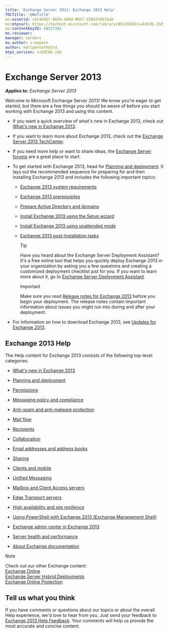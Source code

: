 ```yaml
---
title: 'Exchange Server 2013: Exchange 2013 Help'
TOCTitle: '@NoTitle'
ms:assetid: cb24ddb7-0659-4d9d-9057-52843f861ba8
ms:mtpsurl: https://technet.microsoft.com/library/Bb124558(v=EXCHG.150)
ms:contentKeyID: 48157381
ms.reviewer: 
manager: serdars
ms.author: v-mapenn
author: mattpennathe3rd
mtps_version: v=EXCHG.150
---
```


# Exchange Server 2013

_**Applies to:** Exchange Server 2013_

Welcome to Microsoft Exchange Server 2013\! We know you're eager to get started, but there are a few things you should be aware of before you start working with Exchange 2013 and using this content.

- If you want a quick overview of what's new in Exchange 2013, check out [What's new in Exchange 2013](what-s-new-in-exchange-2013-exchange-2013-help.md).

- If you want to learn more about Exchange 2013, check out the [Exchange Server 2013 TechCenter](https://go.microsoft.com/fwlink/?linkid=266622).

- If you need more help or want to share ideas, the [Exchange Server forums](https://go.microsoft.com/fwlink/p/?linkid=60612) are a great place to start.

- To get started with Exchange 2013, head for [Planning and deployment](planning-and-deployment-for-exchange-2013-installation-instructions.md). It lays out the recommended sequence for preparing for and then installing Exchange 2013 and includes the following important topics:

  - [Exchange 2013 system requirements](exchange-2013-system-requirements-exchange-2013-help.md)

  - [Exchange 2013 prerequisites](exchange-2013-prerequisites-exchange-2013-help.md)

  - [Prepare Active Directory and domains](prepare-active-directory-and-domains-exchange-2013-help.md)

  - [Install Exchange 2013 using the Setup wizard](install-exchange-2013-using-the-setup-wizard-exchange-2013-help.md)

  - [Install Exchange 2013 using unattended mode](install-exchange-2013-using-unattended-mode-exchange-2013-help.md)

  - [Exchange 2013 post-Installation tasks](exchange-2013-post-installation-tasks-exchange-2013-help.md)

    > [!TIP]
    > Have you heard about the Exchange Server Deployment Assistant? It's a free online tool that helps you quickly deploy Exchange 2013 in your organization by asking you a few questions and creating a customized deployment checklist just for you. If you want to learn more about it, go to <A href="exchange-server-deployment-assistant-exchange-2013-help.md">Exchange Server Deployment Assistant</A>.

    > [!IMPORTANT]
    > Make sure you read <A href="release-notes-for-exchange-2013-exchange-2013-help.md">Release notes for Exchange 2013</A> before you begin your deployment. The release notes contain important information about issues you might run into during and after your deployment.

- For information on how to download Exchange 2013, see [Updates for Exchange 2013](updates-for-exchange-2013-exchange-2013-help.md).

## Exchange 2013 Help

The Help content for Exchange 2013 consists of the following top-level categories:

- [What's new in Exchange 2013](what-s-new-in-exchange-2013-exchange-2013-help.md)

- [Planning and deployment](planning-and-deployment-for-exchange-2013-installation-instructions.md)

- [Permissions](permissions-exchange-2013-help.md)

- [Messaging policy and compliance](messaging-policy-and-compliance-exchange-2013-help.md)

- [Anti-spam and anti-malware protection](anti-spam-and-anti-malware-protection-exchange-2013-help.md)

- [Mail flow](mail-flow-exchange-2013-help.md)

- [Recipients](recipients-exchange-2013-help.md)

- [Collaboration](collaboration-exchange-2013-help.md)

- [Email addresses and address books](email-addresses-and-address-books-exchange-2013-help.md)

- [Sharing](sharing-exchange-2013-help.md)

- [Clients and mobile](clients-and-mobile-exchange-2013-help.md)

- [Unified Messaging](unified-messaging-exchange-2013-help.md)

- [Mailbox and Client Access servers](mailbox-and-client-access-servers-exchange-2013-help.md)

- [Edge Transport servers](edge-transport-servers-exchange-2013-help.md)

- [High availability and site resilience](high-availability-and-site-resilience-exchange-2013-help.md)

- [Using PowerShell with Exchange 2013 (Exchange Management Shell)](https://technet.microsoft.com/library/bb123778\(v=exchg.150\))

- [Exchange admin center in Exchange 2013](exchange-admin-center-in-exchange-2013-exchange-2013-help.md)

- [Server health and performance](server-health-and-performance-exchange-2013-help.md)

- [About Exchange documentation](https://docs.microsoft.com/exchange/about-exchange-documentation)

> [!NOTE]
> Check out our other Exchange content:<BR><A href="https://technet.microsoft.com/library/jj200580(v=exchg.150)">Exchange Online</A><BR><A href="https://technet.microsoft.com/library/jj200581(v=exchg.150)">Exchange Server Hybrid Deployments</A><BR><A href="https://technet.microsoft.com/library/jj723137(v=exchg.150)">Exchange Online Protection</A>

## Tell us what you think

If you have comments or questions about our topics or about the overall Help experience, we'd love to hear from you. Just send your feedback to [Exchange 2013 Help Feedback](mailto:ex2013helpfeedback@microsoft.com). Your comments will help us provide the most accurate and concise content.
